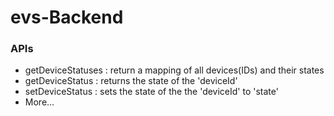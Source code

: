 # evs-Backend

### APIs
 * getDeviceStatuses : return a mapping of all devices(IDs) and their states
 * getDeviceStatus : returns the state of the 'deviceId'
 * setDeviceStatus : sets the state of the the 'deviceId' to 'state'
 * More...